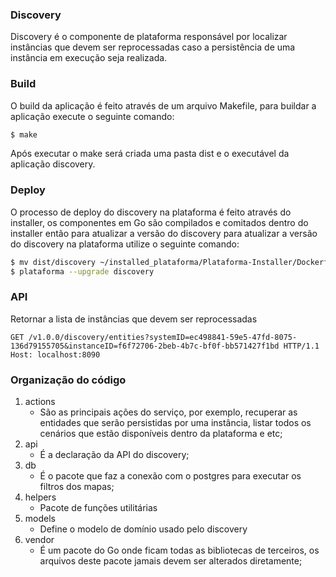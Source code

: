 ### Discovery

Discovery é o componente de plataforma responsável por localizar instâncias que devem ser reprocessadas caso a persistência de uma instância em execução seja realizada.

### Build

O build da aplicação é feito através de um arquivo Makefile, para buildar a aplicação execute o seguinte comando:

```sh
$ make
```

Após executar o make será criada uma pasta dist e o executável da aplicação discovery.

### Deploy

O processo de deploy do discovery na plataforma é feito através do installer, os componentes em Go são compilados e comitados dentro do installer então para atualizar a versão do discovery para atualizar a versão do discovery na plataforma utilize o seguinte comando:

```sh
$ mv dist/discovery ~/installed_plataforma/Plataforma-Installer/Dockerfiles
$ plataforma --upgrade discovery
```

### API

Retornar a lista de instâncias que devem ser reprocessadas
```http
GET /v1.0.0/discovery/entities?systemID=ec498841-59e5-47fd-8075-136d79155705&instanceID=f6f72706-2beb-4b7c-bf0f-bb571427f1bd HTTP/1.1
Host: localhost:8090
```

### Organização do código

1. actions
    * São as principais ações do serviço, por exemplo, recuperar as entidades que serão persistidas por uma instância, listar todos os cenários que estão disponíveis dentro da plataforma e etc;
2. api
    * É a declaração da API do discovery;
3. db
    * É o pacote que faz a conexão com o postgres para executar os filtros dos mapas;
4. helpers
    * Pacote de funções utilitárias
5. models
    * Define o modelo de domínio usado pelo discovery
6. vendor
    * É um pacote do Go onde ficam todas as bibliotecas de terceiros, os arquivos deste pacote jamais devem ser alterados diretamente;